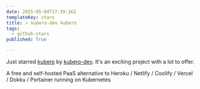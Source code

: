 ```yaml
---
date: 2025-05-04T17:39:16Z
templateKey: stars
title: ⭐ kubero-dev kubero
tags:
  - github-stars
published: True

---
```


Just starred [kubero](https://github.com/kubero-dev/kubero) by [kubero-dev](https://github.com/kubero-dev). It's an exciting project with a lot to offer.

A free and self-hosted PaaS alternative to Heroku / Netlify / Coolify / Vercel / Dokku / Portainer running on Kubernetes
